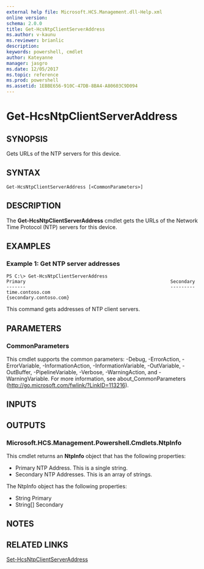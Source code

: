 ```yaml
---
external help file: Microsoft.HCS.Management.dll-Help.xml
online version: 
schema: 2.0.0
title: Get-HcsNtpClientServerAddress
ms.author: v-kaunu
ms.reviewer: brianlic
description: 
keywords: powershell, cmdlet
author: Kateyanne
manager: jasgro
ms.date: 12/05/2017
ms.topic: reference
ms.prod: powershell
ms.assetid: 1EBBE656-910C-47DB-8BA4-A80603C9D094
---
```


# Get-HcsNtpClientServerAddress

## SYNOPSIS
Gets URLs of the NTP servers for this device.

## SYNTAX

```
Get-HcsNtpClientServerAddress [<CommonParameters>]
```

## DESCRIPTION
The **Get-HcsNtpClientServerAddress** cmdlet gets the URLs of the Network Time Protocol (NTP) servers for this device.

## EXAMPLES

### Example 1: Get NTP server addresses
```
PS C:\> Get-HcsNtpClientServerAddress
Primary                                                     Secondary
-------                                                     ---------
time.contoso.com                                            {secondary.contoso.com}
```

This command gets addresses of NTP client servers.

## PARAMETERS

### CommonParameters
This cmdlet supports the common parameters: -Debug, -ErrorAction, -ErrorVariable, -InformationAction, -InformationVariable, -OutVariable, -OutBuffer, -PipelineVariable, -Verbose, -WarningAction, and -WarningVariable. For more information, see about_CommonParameters (http://go.microsoft.com/fwlink/?LinkID=113216).

## INPUTS

## OUTPUTS

### Microsoft.HCS.Management.Powershell.Cmdlets.NtpInfo
This cmdlet returns an **NtpInfo** object that has the following properties:

- Primary NTP Address.
This is a single string. 
- Secondary NTP Addresses.
This is an array of strings.

The NtpInfo object has the following properties:

- String Primary 
- String\[\] Secondary

## NOTES

## RELATED LINKS

[Set-HcsNtpClientServerAddress](./Set-HcsNtpClientServerAddress.md)

